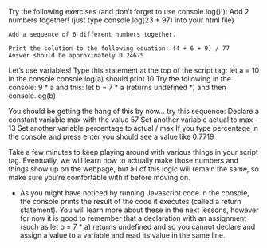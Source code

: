 Try the following exercises (and don’t forget to use console.log()!):
	Add 2 numbers together! (just type console.log(23 + 97) into your html file)

	Add a sequence of 6 different numbers together.

	Print the solution to the following equation: (4 + 6 + 9) / 77
	Answer should be approximately 0.24675

Let’s use variables!
	Type this statement at the top of the script tag: let a = 10
	In the console console.log(a) should print 10
	Try the following in the console: 9 * a
	and this: let b = 7 * a (returns undefined *) and then console.log(b)

You should be getting the hang of this by now… try this sequence:
	Declare a constant variable max with the value 57
	Set another variable actual to max - 13
	Set another variable percentage to actual / max
	If you type percentage in the console and press enter you should see a value like 0.7719

Take a few minutes to keep playing around with various things in your script
	tag. Eventually, we will learn how to actually make those numbers and things
	show up on the webpage, but all of this logic will remain the same, so make sure
	you’re comfortable with it before moving on.

* As you might have noticed by running Javascript code in the console, the
  console prints the result of the code it executes (called a return statement).
  You will learn more about these in the next lessons, however for now it is
  good to remember that a declaration with an assignment (such as let b = 7 * a)
  returns undefined and so you cannot declare and assign a value to a variable
  and read its value in the same line.